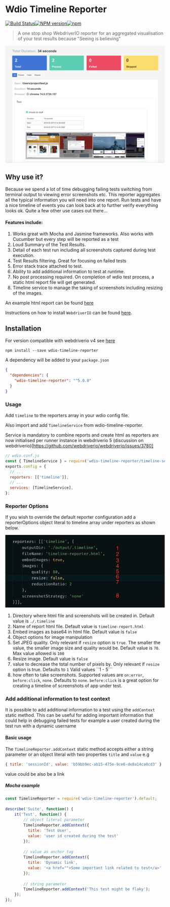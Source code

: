 Wdio Timeline Reporter 
======================
[![Build Status](https://travis-ci.org/QualityOps/wdio-timeline-reporter.svg?branch=master)]()[![NPM version](https://badge.fury.io/js/wdio-timeline-reporter.svg)]()[![npm](https://img.shields.io/npm/dm/wdio-timeline-reporter.svg?maxAge=2592000)]()

> A one stop shop WebdriverIO reporter for an aggregated visualisation of your test results because "Seeing is believing"

![example.png](./images/example.png)

## Why use it? 
Because we spend a lot of time debugging failing tests switching from terminal output to viewing error screenshots etc. This reporter aggregates all the typical information you will need into one report. Run tests and have a nice timeline of events you can look back at to further verify everything looks ok. Quite a few other use cases out there...

#### Features include:
1. Works great with Mocha and Jasmine frameworks. Also works with Cucumber but every step will be reported as a test
2. Loud Summary of the Test Results.
3. Detail of each test run including all screenshots captured during test execution.
4. Test Results filtering. Great for focusing on failed tests
5. Error stack trace attached to test.
6. Ability to add additional information to test at runtime.
7. No post processing required. On completion of wdio test process, a static html report file will get generated.
8. Timeline service to manage the taking of screenshots including resizing of the images.
  
   
An example html report can be found [here](http://htmlpreview.github.io/?https://github.com/QualityOps/wdio-timeline-reporter/blob/master/images/example-timeline-report.html)  

Instructions on how to install `WebdriverIO` can be found [here](http://webdriver.io/guide/getstarted/install.html).

## Installation

For version compatible with webdriverio v4 see [here](https://github.com/QualityOps/wdio-timeline-reporter/tree/V4)

```shell
npm install --save wdio-timeline-reporter
```

A dependency will be added to your `package.json`

```json
{
  "dependencies": {
    "wdio-timeline-reporter": "^5.0.0"
  }
}
```

### Usage

 Add ```timeline``` to the reporters array in your wdio config file.

 Also import and add ```TimelineService``` from wdio-timeline-reporter. 
 
 Service is mandatory to combine reports and create html as reporters are now initialised per runner instance in webdriverio 5 (discussion on webdriverio)[https://github.com/webdriverio/webdriverio/issues/3780]

```js
// wdio.conf.js
const { TimelineService } = require('wdio-timeline-reporter/timeline-service');
exports.config = {
  // ...
  reporters: [['timeline']],
  // ...
  services: [TimelineService],
};
```

### Reporter Options

If you wish to override the default reporter configuration add a reporterOptions object literal to timeline array under reporters as shown below.

![reporter-options.png](./images/reporter-options.png)

1. Directory where html file and screenshots will be created in. Default value is ```./.timeline```
2. Name of report html file. Default value is ```timeline-report.html```
3. Embed images as base64 in html file. Default value is ```false```
4. Object options for image manipulation
5. Set JPEG quality. Only relevant if ```resize``` option is ```true```. The smaller the value, the smaller image size and quality would be. Default value is ```70```. Max value allowed is ```100```
6. Resize image. Default value is ```false```
7. value to decrease the total number of pixels by. Only relevant if ```resize``` option is true. Defaults to ```1``` Valid values ``1 - 5```
8. how often to take screenshots. Supported values are ```on:error```, ```before:click```, ```none```. Defaults to ```none```. ```before:click``` is a great option for creating a timeline of screenshots of app under test.


### Add additional information to test context
It is possible to add additional information to a test using the `addContext` static method. This can be useful for adding important information that could help in debugging failed tests for example a user created during the test run with a dynamic username

#### Basic usage
The `TimelineReporter.addContext` static method accepts either a string parameter or an object literal with two properties `title` and `value` e.g 
```js
{ title: 'sessionId', value: 'b59bb9ec-ab15-475e-9ce6-de8a14ca0cd3' }
```
value could be also be a link

##### Mocha example
```js
const TimelineReporter = require('wdio-timeline-reporter').default;

describe('Suite', function() {
    it('Test', function() {
        // object literal parameter
        TimelineReporter.addContext({
          title: 'Test User',
          value: 'user id created during the test'
        });

        // value as anchor tag
        TimelineReporter.addContext({
          title: 'Dynamic link',
          value: '<a href="">Some important link related to test</a>'
        });

        // string parameter
        TimelineReporter.addContext('This test might be flaky');
    });
});
```